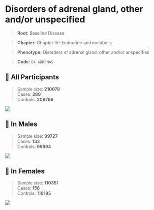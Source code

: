 # Disorders of adrenal gland, other and/or unspecified

> **Root:** Baseline Disease  

> **Chapter:** Chapter IV- Endocrine and metabolic  

> **Phenotype:** Disorders of adrenal gland, other and/or unspecified  

> **Code:** `E4_ADRENAS`

## 🧪 All Participants  
> Sample size: **210078**  
> Cases: **289**  
> Controls: **209789**
<img src="/Disease/Figures/ALL/Incidence/E4_ADRENAS.png"/>
<CsvTable src="/public/Disease/Data/ALL/Incidence/COX_E4_ADRENAS.csv" label="🔍 View full results" />

## 👨 In Males  
> Sample size: **99727**  
> Cases: **133**  
> Controls: **99594**
<img src="/Disease/Figures/Male/Incidence/E4_ADRENAS.png"/>
<CsvTable src="/public/Disease/Data/Male/Incidence/COX_E4_ADRENAS.csv" label="🔍 View full results" />

## 👩 In Females  
> Sample size: **110351**  
> Cases: **156**  
> Controls: **110195**
<img src="/Disease/Figures/Female/Incidence/E4_ADRENAS.png"/>
<CsvTable src="/public/Disease/Data/Female/Incidence/COX_E4_ADRENAS.csv" label="🔍 View full results" />
